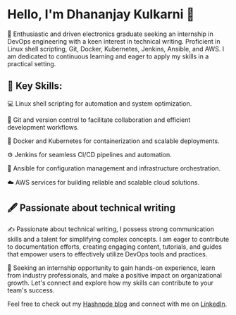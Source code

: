 # Hello, I'm Dhananjay Kulkarni 👋

🚀 Enthusiastic and driven electronics graduate seeking an internship in DevOps engineering with a keen interest in technical writing. Proficient in Linux shell scripting, Git, Docker, Kubernetes, Jenkins, Ansible, and AWS. I am dedicated to continuous learning and eager to apply my skills in a practical setting.

## 🔧 Key Skills:

💻 Linux shell scripting for automation and system optimization.

👥 Git and version control to facilitate collaboration and efficient development workflows.

🐳 Docker and Kubernetes for containerization and scalable deployments.

⚙️ Jenkins for seamless CI/CD pipelines and automation.

🔧 Ansible for configuration management and infrastructure orchestration.

☁️ AWS services for building reliable and scalable cloud solutions.

## 🖋️ Passionate about technical writing

✍️ Passionate about technical writing, I possess strong communication skills and a talent for simplifying complex concepts. I am eager to contribute to documentation efforts, creating engaging content, tutorials, and guides that empower users to effectively utilize DevOps tools and practices.

🔎 Seeking an internship opportunity to gain hands-on experience, learn from industry professionals, and make a positive impact on organizational growth. Let's connect and explore how my skills can contribute to your team's success.

Feel free to check out my [Hashnode blog](https://dhananjaykulkarni.hashnode.dev/) and connect with me on [LinkedIn](https://www.linkedin.com/in/dhananjay-kulkarni-ba54a81b0/).




